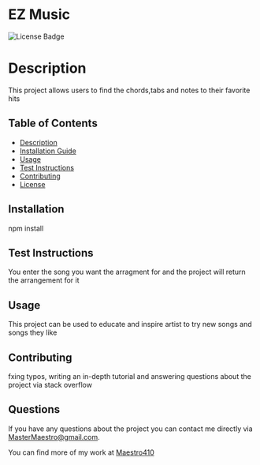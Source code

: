 # EZ Music 
![License Badge](https://img.shields.io/badge/license-MIT-red)
    
# Description

This project allows users to find the chords,tabs and notes to their favorite hits 

## Table of Contents

* [Description](#description)
* [Installation Guide](#installation)
* [Usage](#usage)
* [Test Instructions](#test)
* [Contributing](#contributing)
* [License](#license)

## Installation

npm install

## Test Instructions

You enter the song you want the arragment for and the project will return the arrangement for it 

## Usage

This project can be used to educate and inspire artist to try new songs and songs they like 

## Contributing

fxing typos, writing an in-depth tutorial and answering questions about the project via stack overflow

## Questions
    
If you have any questions about the project you can contact me directly via MasterMaestro@gmail.com. 

You can find more of my work at [Maestro410](#https://github.com/Maestro410)   
    